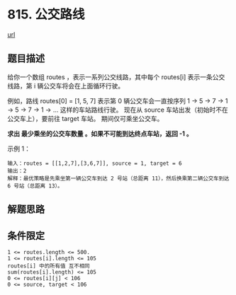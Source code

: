 # 815. 公交路线
[url](https://leetcode.cn/problems/bus-routes/description/)
## 题目描述

给你一个数组 routes ，表示一系列公交线路，其中每个 routes[i] 表示一条公交线路，第 i 辆公交车将会在上面循环行驶。

例如，路线 routes[0] = [1, 5, 7] 表示第 0 辆公交车会一直按序列 1 -> 5 -> 7 -> 1 -> 5 -> 7 -> 1 -> ... 这样的车站路线行驶。
现在从 source 车站出发（初始时不在公交车上），要前往 target 车站。 期间仅可乘坐公交车。

**求出 最少乘坐的公交车数量 。如果不可能到达终点车站，返回 -1 。**

示例 1：

```
输入：routes = [[1,2,7],[3,6,7]], source = 1, target = 6
输出：2
解释：最优策略是先乘坐第一辆公交车到达 2 号站（总距离 11），然后换乘第二辆公交车到达 6 号站（总距离 13）。
```
## 解题思路



## 条件限定

```
1 <= routes.length <= 500.
1 <= routes[i].length <= 105
routes[i] 中的所有值 互不相同
sum(routes[i].length) <= 105
0 <= routes[i][j] < 106
0 <= source, target < 106
```
